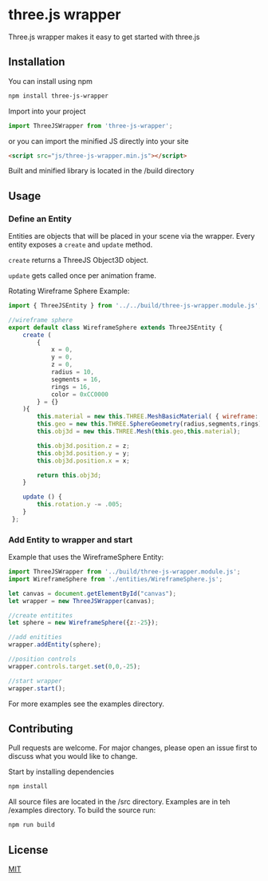 # three.js wrapper

Three.js wrapper makes it easy to get started with three.js

## Installation

You can install using npm
```bash
npm install three-js-wrapper
```

Import into your project
```JavaScript
import ThreeJSWrapper from 'three-js-wrapper';
```

or you can import the minified JS directly into your site
```html
<script src="js/three-js-wrapper.min.js"></script>
```

Built and minified library is located in the /build directory

## Usage

### Define an Entity

Entities are objects that will be placed in your scene via the wrapper. Every entity exposes a `create` and `update` method. 

`create` returns a ThreeJS Object3D object.

`update` gets called once per animation frame.

Rotating Wireframe Sphere Example:

```JavaScript
import { ThreeJSEntity } from '../../build/three-js-wrapper.module.js';

//wireframe sphere
export default class WireframeSphere extends ThreeJSEntity {
    create (
        {
            x = 0,
            y = 0,
            z = 0,
            radius = 10,
            segments = 16,
            rings = 16,
            color = 0xCC0000
        } = {} 
    ){
        this.material = new this.THREE.MeshBasicMaterial( { wireframe: true, color: color } );
        this.geo = new this.THREE.SphereGeometry(radius,segments,rings);
        this.obj3d = new this.THREE.Mesh(this.geo,this.material);

        this.obj3d.position.z = z;
        this.obj3d.position.y = y;
        this.obj3d.position.x = x;

        return this.obj3d;
    }

    update () {
        this.rotation.y -= .005;
    }
 };
 ```
 
 ### Add Entity to wrapper and start
 
 Example that uses the WireframeSphere Entity:
 
 ```JavaScript
import ThreeJSWrapper from '../build/three-js-wrapper.module.js';
import WireframeSphere from './entities/WireframeSphere.js';

let canvas = document.getElementById("canvas");
let wrapper = new ThreeJSWrapper(canvas);

//create entitites
let sphere = new WireframeSphere({z:-25});

//add enitities
wrapper.addEntity(sphere);

//position controls
wrapper.controls.target.set(0,0,-25);

//start wrapper 
wrapper.start();
```

For more examples see the examples directory.

## Contributing
Pull requests are welcome. For major changes, please open an issue first to discuss what you would like to change.

Start by installing dependencies
```bash
npm install
```

All source files are located in the /src directory. Examples are in teh /examples directory. To build the source run:
```bash
npm run build
```

## License
[MIT](https://choosealicense.com/licenses/mit/)
